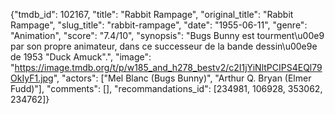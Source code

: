 {"tmdb_id": 102167, "title": "Rabbit Rampage", "original_title": "Rabbit Rampage", "slug_title": "rabbit-rampage", "date": "1955-06-11", "genre": "Animation", "score": "7.4/10", "synopsis": "Bugs Bunny est tourment\u00e9 par son propre animateur, dans ce successeur de la bande dessin\u00e9e de 1953 \"Duck Amuck\".", "image": "https://image.tmdb.org/t/p/w185_and_h278_bestv2/c2I1jYiNltPCIPS4EQl79OkIyF1.jpg", "actors": ["Mel Blanc (Bugs Bunny)", "Arthur Q. Bryan (Elmer Fudd)"], "comments": [], "recommandations_id": [234981, 106928, 353062, 234762]}